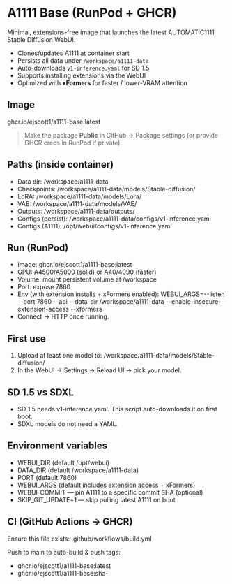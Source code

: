 # A1111 Base (RunPod + GHCR)

Minimal, extensions-free image that launches the latest AUTOMATIC1111 Stable Diffusion WebUI.
- Clones/updates A1111 at container start
- Persists all data under `/workspace/a1111-data`
- Auto-downloads `v1-inference.yaml` for SD 1.5
- Supports installing extensions via the WebUI
- Optimized with **xFormers** for faster / lower-VRAM attention

## Image
ghcr.io/ejscott1/a1111-base:latest

> Make the package **Public** in GitHub → Package settings (or provide GHCR creds in RunPod if private).

## Paths (inside container)
- Data dir: /workspace/a1111-data
- Checkpoints: /workspace/a1111-data/models/Stable-diffusion/
- LoRA: /workspace/a1111-data/models/Lora/
- VAE: /workspace/a1111-data/models/VAE/
- Outputs: /workspace/a1111-data/outputs/
- Configs (persist): /workspace/a1111-data/configs/v1-inference.yaml
- Configs (A1111): /opt/webui/configs/v1-inference.yaml

## Run (RunPod)
- Image: ghcr.io/ejscott1/a1111-base:latest
- GPU: A4500/A5000 (solid) or A40/4090 (faster)
- Volume: mount persistent volume at /workspace
- Port: expose 7860
- Env (with extension installs + xFormers enabled):
  WEBUI_ARGS=--listen --port 7860 --api --data-dir /workspace/a1111-data --enable-insecure-extension-access --xformers
- Connect → HTTP once running.

## First use
1. Upload at least one model to:
   /workspace/a1111-data/models/Stable-diffusion/
2. In the WebUI → Settings → Reload UI → pick your model.

## SD 1.5 vs SDXL
- SD 1.5 needs v1-inference.yaml. This script auto-downloads it on first boot.
- SDXL models do not need a YAML.

## Environment variables
- WEBUI_DIR (default /opt/webui)
- DATA_DIR (default /workspace/a1111-data)
- PORT (default 7860)
- WEBUI_ARGS (default includes extension access + xFormers)
- WEBUI_COMMIT — pin A1111 to a specific commit SHA (optional)
- SKIP_GIT_UPDATE=1 — skip pulling latest A1111 on boot

## CI (GitHub Actions → GHCR)
Ensure this file exists:
  .github/workflows/build.yml

Push to main to auto-build & push tags:
- ghcr.io/ejscott1/a1111-base:latest
- ghcr.io/ejscott1/a1111-base:sha-<commit>
